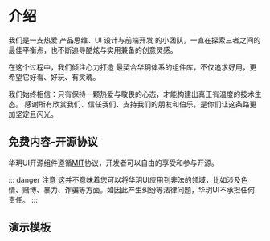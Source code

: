 # 介绍
我们是一支热爱 产品思维、UI 设计与前端开发 的小团队，一直在探索三者之间的最佳平衡点，也不断追寻酷炫与实用兼备的创意灵感。

在这个过程中，我们倾注心力打造 最契合华玥体系的组件库，不仅追求好用，更希望它好看、好玩、有灵魂。

我们始终相信：只有保持一颗热爱与敬畏的心态，才能构建出真正有温度的技术生态。
感谢所有欣赏我们、信任我们、支持我们的朋友和伯乐，是你们让这条路更加坚定且闪光。

## 免费内容-开源协议

华玥UI开源组件遵循[MIT](https://zh.wikipedia.org/wiki/MIT%E8%A8%B1%E5%8F%AF%E8%AD%89#%E5%A4%96%E9%83%A8%E9%93%BE%E6%8E%A5)协议，开发者可以自由的享受和参与开源。

::: danger 注意
这并不意味着您可以将华玥UI应用到非法的领域，比如涉及色情、赌博、暴力、诈骗等方面。如因此产生纠纷等法律问题，华玥UI不承担任何责任。
:::

## 演示模板
<PreviewDome/>